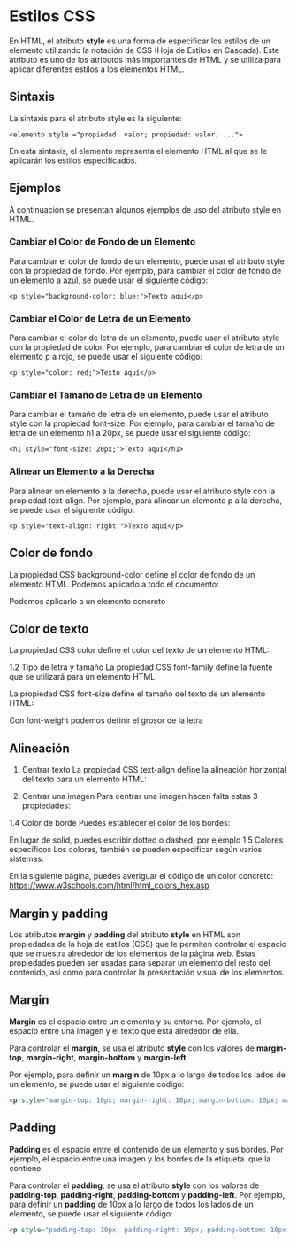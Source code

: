 # Estilos CSS

En HTML, el atributo **style** es una forma de especificar los estilos de un elemento utilizando la notación de CSS (Hoja de Estilos en Cascada). Este atributo es uno de los atributos más importantes de HTML y se utiliza para aplicar diferentes estilos a los elementos HTML.

## Sintaxis

La sintaxis para el atributo style es la siguiente:

`<elemento style ="propiedad: valor; propiedad: valor; ...">`

En esta sintaxis, el elemento representa el elemento HTML al que se le aplicarán los estilos especificados.

## Ejemplos

A continuación se presentan algunos ejemplos de uso del atributo style en HTML.

### Cambiar el Color de Fondo de un Elemento

Para cambiar el color de fondo de un elemento, puede usar el atributo style con la propiedad de fondo. Por ejemplo, para cambiar el color de fondo de un elemento a azul, se puede usar el siguiente código:

`<p style="background-color: blue;">Texto aquí</p>`

### Cambiar el Color de Letra de un Elemento

Para cambiar el color de letra de un elemento, puede usar el atributo style con la propiedad de color. Por ejemplo, para cambiar el color de letra de un elemento p a rojo, se puede usar el siguiente código:

`<p style="color: red;">Texto aquí</p>`

### Cambiar el Tamaño de Letra de un Elemento

Para cambiar el tamaño de letra de un elemento, puede usar el atributo style con la propiedad font-size. Por ejemplo, para cambiar el tamaño de letra de un elemento h1 a 20px, se puede usar el siguiente código:

`<h1 style="font-size: 20px;">Texto aquí</h1>`

### Alinear un Elemento a la Derecha

Para alinear un elemento a la derecha, puede usar el atributo style con la propiedad text-align. Por ejemplo, para alinear un elemento p a la derecha, se puede usar el siguiente código:

`<p style="text-align: right;">Texto aquí</p>`

## Color de fondo

La propiedad CSS background-color define el color de fondo de un elemento HTML.
Podemos aplicarlo a todo el documento:

Podemos aplicarlo a un elemento concreto

## Color de texto

La propiedad CSS color define el color del texto de un elemento HTML:

1.2	Tipo de letra y tamaño
La propiedad CSS font-family define la fuente que se utilizará para un elemento HTML:

La propiedad CSS font-size define el tamaño del texto de un elemento HTML:

Con font-weight podemos definir el grosor de la letra

## Alineación

1. Centrar texto
La propiedad CSS text-align define la alineación horizontal del texto para un elemento HTML:

2. Centrar una imagen
Para centrar una imagen hacen falta estas 3 propiedades:

1.4	Color de borde
Puedes establecer el color de los bordes:

En lugar de solid, puedes escribir dotted o dashed, por ejemplo
1.5	Colores específicos
Los colores, también se pueden especificar según varios sistemas:

En la siguiente página, puedes averiguar el código de un color concreto: https://www.w3schools.com/html/html_colors_hex.asp

## Margin y padding

Los atributos **margin** y **padding** del atributo **style** en HTML son propiedades de la hoja de estilos (CSS) que le permiten controlar el espacio que se muestra alrededor de los elementos de la página web. Estas propiedades pueden ser usadas para separar un elemento del resto del contenido, así como para controlar la presentación visual de los elementos.

## Margin

**Margin** es el espacio entre un elemento y su entorno. Por ejemplo, el espacio entre una imagen y el texto que está alrededor de ella.

Para controlar el **margin**, se usa el atributo **style** con los valores de **margin-top**, **margin-right**, **margin-bottom** y **margin-left**.

Por ejemplo, para definir un **margin** de 10px a lo largo de todos los lados de un elemento, se puede usar el siguiente código:

```html
<p style="margin-top: 10px; margin-right: 10px; margin-bottom: 10px; margin-left: 10px;"></p>
```

## Padding

**Padding** es el espacio entre el contenido de un elemento y sus bordes. Por ejemplo, el espacio entre una imagen y los bordes de la etiqueta <img> que la contiene.

Para controlar el **padding**, se usa el atributo **style** con los valores de **padding-top**, **padding-right**, **padding-bottom** y **padding-left**. Por ejemplo, para definir un **padding** de 10px a lo largo de todos los lados de un elemento, se puede usar el siguiente código:

```html
<p style="padding-top: 10px; padding-right: 10px; padding-bottom: 10px; padding-left: 10px;"></p>
```